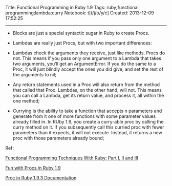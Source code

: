 Title: Functional Programming in Ruby 1.9
Tags: ruby;functional programming;lambda;curry
Notebook: t[t/j/o/y/c]
Created: 2013-12-09 17:52:25

------

* Blocks are just a special syntactic sugar in Ruby to create Procs.

 

* Lambdas are really just Procs, but with two important differences:

 

 + Lambdas check the arguments they receive, just like methods. Procs do not. This means if you pass only one argument to a Lambda that takes two arguments, you’ll get an ArgumentError. If you do the same to a Proc, it will just blindly accept the ones you did give, and set the rest of the arguments to nil;

 
 + Any return statements used in a Proc will also return from the method that called that Proc. Lambdas, on the other hand, will not. This means you can call a Lambda, get its return value, and process it, all within the one method; 

 

* Currying is the ability to take a function that accepts n parameters and generate from it one of more functions with some parameter values already filled in. In RUby 1.9, you create a curry-able proc by calling the curry method on it. If you subsequently call this curried proc with fewer parameters than it expects, it will not execute. Instead, it returns a new proc with those parameters already bound; 

 

Ref:

 

[Functional Programming Techniques With Ruby: Part I, II and III](http://www.sitepoint.com/functional-programming-techniques-with-ruby-part-i/)

 

[Fun with Procs in Ruby 1.9](http://pragdave.blogs.pragprog.com/pragdave/2008/09/fun-with-procs.html)

 

[Proc in Ruby 1.9.3 Documentation](http://www.ruby-doc.org/core-1.9.3/Proc.html)